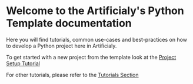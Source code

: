 # Welcome to the Artificialy's Python Template documentation

Here you will find tutorials, common use-cases and best-practices on how to develop a Python project here in Artificialy.

To get started with a new project from the template look at the [Project Setup Tutorial](tutorials/project-setup.md)

For other tutorials, please refer to the [Tutorials Section](tutorials.md)
